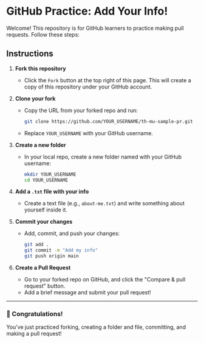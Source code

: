 # GitHub Practice: Add Your Info!

Welcome! This repository is for GitHub learners to practice making pull requests. Follow these steps:

## Instructions

1. **Fork this repository**
   - Click the `Fork` button at the top right of this page. This will create a copy of this repository under your GitHub account.

2. **Clone your fork**
   - Copy the URL from your forked repo and run:
     ```bash
     git clone https://github.com/YOUR_USERNAME/th-mu-sample-pr.git
     ```
   - Replace `YOUR_USERNAME` with your GitHub username.

3. **Create a new folder**
   - In your local repo, create a new folder named with your GitHub username:
     ```bash
     mkdir YOUR_USERNAME
     cd YOUR_USERNAME
     ```

4. **Add a `.txt` file with your info**
   - Create a text file (e.g., `about-me.txt`) and write something about yourself inside it.

5. **Commit your changes**
   - Add, commit, and push your changes:
     ```bash
     git add .
     git commit -m "Add my info"
     git push origin main
     ```

6. **Create a Pull Request**
   - Go to your forked repo on GitHub, and click the "Compare & pull request" button.
   - Add a brief message and submit your pull request!

---

### 🎉 Congratulations!
You’ve just practiced forking, creating a folder and file, committing, and making a pull request!